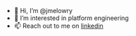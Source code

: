 - 👋 Hi, I’m @jmelowry
- 👀 I’m interested in platform engineering
- 📫 Reach out to me on [linkedin](https://www.linkedin.com/in/jamie-lowry/)

<!---
jmelowry/jmelowry is a ✨ special ✨ repository because its `README.md` (this file) appears on your GitHub profile.
You can click the Preview link to take a look at your changes.
--->
